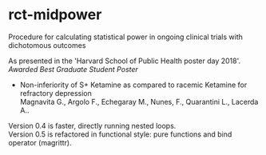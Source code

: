 # rct-midpower

Procedure for calculating statistical power in ongoing clinical trials with dichotomous outcomes

As presented in the 'Harvard School of Public Health poster day 2018'.  
*Awarded Best Graduate Student Poster*
* Non-inferiority of S+ Ketamine as compared to racemic Ketamine for refractory depression  
Magnavita G., Argolo F., Echegaray M., Nunes, F., Quarantini L., Lacerda A..

Version 0.4 is faster, directly running nested loops.  
Version 0.5 is refactored in functional style: pure functions and bind operator (magrittr).  
